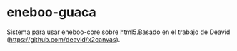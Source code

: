 eneboo-guaca
============

Sistema para usar eneboo-core sobre html5.Basado en el trabajo de Deavid (https://github.com/deavid/x2canvas).
